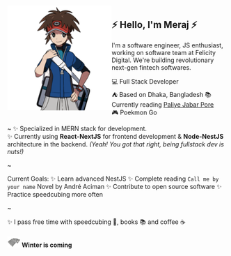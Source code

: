 <img align="left" width="240" src="./img/meraj-coding-7.png"> 

## ⚡ Hello, I'm Meraj ⚡ 

I'm a software engineer, JS enthusiast, working on software team at Felicity Digital. We're building revolutionary next-gen fintech softwares. 

💻 Full Stack Developer <br> 
⛺ Based on Dhaka, Bangladesh 
📚 Currently reading [Paliye Jabar Pore](https://www.goodreads.com/book/show/44178337) <br> 
🎮 Poekmon Go <br> 

~
✨ Specialized in MERN stack for development. <br>
✨ Currently using **React-NextJS** for frontend development & **Node-NestJS** architecture in the backend. *(Yeah! You got that right, being fullstack dev is nuts!)*



~

Current Goals: 
✨ Learn advanced NestJS 
✨ Complete reading `Call me by your name` Novel by André Aciman 
✨ Contribute to open source software 
✨ Practice speedcubing more often 

~

✨ I pass free time with speedcubing 🧊, books 📚 and coffee ☕

#### ![Winter is coming](img/stark-2.png)  Winter is coming 
